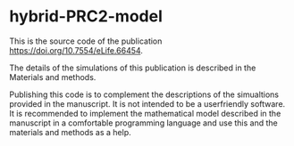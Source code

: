 # hybrid-PRC2-model

This is the source code of the publication https://doi.org/10.7554/eLife.66454. 

The details of the simulations of this publication is described in the Materials and methods. 

Publishing this code is to complement the descriptions of the simualtions provided in the manuscript. It is not intended to be a userfriendly software. 
It is recommended to implement the mathematical model described in the manuscript in a comfortable programming language and use this and the materials and methods as a help. 

